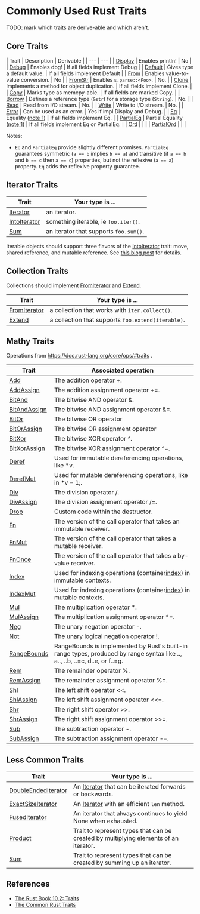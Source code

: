 # Commonly Used Rust Traits

TODO: mark which traits are derive-able and which aren't.

## Core Traits

| Trait | Description | Derivable |
| --- | --- |
| [Display] | Enables println! | No |
| [Debug] | Enables dbg! | If all fields implement Debug |
| [Default] | Gives type a default value. | If all fields implement Default |
| [From] | Enables value-to-value conversion. | No |
| [FromStr] | Enables `s.parse::<Foo>`. | No. |
| [Clone] | Implements a method for object duplication. | If all fields implement Clone. |
| [Copy] | Marks type as memcpy-able. | If all fields are marked Copy. |
| [Borrow] | Defines a reference type (`&str`) for a storage type (`String`). | No. |
| [Read] | Read from I/O stream. | No. |
| [Write] | Write to I/O stream. | No. |
| [Error] | Can be used as an error. | Yes if impl Display and Debug. |
| [Eq] | Equality ([note 1](#eq)) | If all fields implement Eq. |
| [PartialEq] | Partial Equality ([note 1](#eq)) | If all fields implement Eq or PartialEq. |
| [Ord] | |  |
| [PartialOrd] | |  |

[Debug]: https://doc.rust-lang.org/std/fmt/trait.Debug.html
[Default]: https://doc.rust-lang.org/std/default/index.html
[Display]: https://doc.rust-lang.org/std/fmt/trait.Display.html
[Copy]: https://doc.rust-lang.org/std/marker/trait.Copy.html
[Clone]: https://doc.rust-lang.org/std/clone/trait.Clone.html
[From]: https://doc.rust-lang.org/std/convert/trait.From.html
[FromStr]: https://doc.rust-lang.org/std/str/trait.FromStr.html
[Borrow]: https://doc.rust-lang.org/std/borrow/trait.Borrow.html
[Write]: https://doc.rust-lang.org/std/io/trait.Write.html
[Read]: https://doc.rust-lang.org/std/io/trait.Read.html
[Error]: https://doc.rust-lang.org/std/error/trait.Error.html
[Eq]: https://doc.rust-lang.org/std/cmp/trait.Eq.html
[PartialEq]: https://doc.rust-lang.org/std/cmp/trait.PartialEq.html
[Ord]: https://doc.rust-lang.org/std/cmp/trait.Ord.html
[PartialOrd]: https://doc.rust-lang.org/std/cmp/trait.PartialOrd.html

Notes:

<a anchor="eq"></a>

* `Eq` and `PartialEq` provide slightly different promises.  `PartialEq`
  guarantees symmetric (`a == b` implies `b == a`) and transitive (if `a == b`
  and `b == c` then `a == c`) properties, but not the reflexive (`a == a`)
  property.  `Eq` adds the reflexive property guarantee.

## Iterator Traits

| Trait | Your type is ... |
| --- | --- |
| [Iterator] | an iterator. |
| [IntoIterator] | something iterable, ie `foo.iter()`. |
| [Sum] | an iterator that supports `foo.sum()`. |

[IntoIterator]: https://doc.rust-lang.org/core/iter/trait.IntoIterator.html
[Iterator]: https://doc.rust-lang.org/core/iter/trait.Iterator.html
[Sum]: https://doc.rust-lang.org/core/iter/trait.Sum.html

Iterable objects should support three flavors of the [IntoIterator] trait:
move, shared reference, and mutable reference.   See [this blog
post](https://www.philipdaniels.com/blog/2019/rust-api-design2/) for details.

## Collection Traits

Collections should implement [FromIterator] and [Extend].

| Trait | Your type is ... |
| --- | --- |
| [FromIterator] | a collection that works with `iter.collect()`. |
| [Extend] | a collection that supports `foo.extend(iterable)`. |

[Extend]: https://doc.rust-lang.org/core/iter/trait.Extend.html
[FromIterator]: https://doc.rust-lang.org/core/iter/trait.FromIterator.html

## Mathy Traits

Operations from https://doc.rust-lang.org/core/ops/#traits .

| Trait | Associated operation |
| --- | --- |
| [Add] | The addition operator +. |
| [AddAssign] | The addition assignment operator +=. |
| [BitAnd] | The bitwise AND operator &. |
| [BitAndAssign] | The bitwise AND assignment operator &=. |
| [BitOr] | The bitwise OR operator |. |
| [BitOrAssign] | The bitwise OR assignment operator |=. |
| [BitXor] | The bitwise XOR operator ^. |
| [BitXorAssign] | The bitwise XOR assignment operator ^=. |
| [Deref] | Used for immutable dereferencing operations, like \*v. |
| [DerefMut] | Used for mutable dereferencing operations, like in \*v = 1;. |
| [Div] | The division operator /. |
| [DivAssign] | The division assignment operator /=. |
| [Drop] | Custom code within the destructor. |
| [Fn] | The version of the call operator that takes an immutable receiver. |
| [FnMut] | The version of the call operator that takes a mutable receiver. |
| [FnOnce] | The version of the call operator that takes a by-value receiver. |
| [Index] | Used for indexing operations (container[index]) in immutable contexts. |
| [IndexMut] | Used for indexing operations (container[index]) in mutable contexts. |
| [Mul] | The multiplication operator \*. |
| [MulAssign] | The multiplication assignment operator \*=. |
| [Neg] | The unary negation operator -. |
| [Not] | The unary logical negation operator !. |
| [RangeBounds] | RangeBounds is implemented by Rust's built-in range types, produced by range syntax like .., a.., ..b, ..=c, d..e, or f..=g. |
| [Rem] | The remainder operator %. |
| [RemAssign] | The remainder assignment operator %=. |
| [Shl] | The left shift operator <<. |
| [ShlAssign] | The left shift assignment operator <<=. |
| [Shr] | The right shift operator >>. |
| [ShrAssign] | The right shift assignment operator >>=. |
| [Sub] | The subtraction operator -. |
| [SubAssign] | The subtraction assignment operator -=. |

[Add]: https://doc.rust-lang.org/std/ops/trait.Add.html
[AddAssign]: https://doc.rust-lang.org/std/ops/trait.AddAssign.html
[BitAnd]: https://doc.rust-lang.org/std/ops/trait.BitAnd.html
[BitAndAssign]: https://doc.rust-lang.org/std/ops/trait.BitAndAssign.html
[BitOr]: https://doc.rust-lang.org/std/ops/trait.BitOr.html
[BitOrAssign]: https://doc.rust-lang.org/std/ops/trait.BitOrAssign.html
[BitXor]: https://doc.rust-lang.org/std/ops/trait.BitXor.html
[BitXorAssign]: https://doc.rust-lang.org/std/ops/trait.BitXorAssign.html
[Deref]: https://doc.rust-lang.org/std/ops/trait.Deref.html
[DerefMut]: https://doc.rust-lang.org/std/ops/trait.DerefMut.html
[Div]: https://doc.rust-lang.org/std/ops/trait.Div.html
[DivAssign]: https://doc.rust-lang.org/std/ops/trait.DivAssign.html
[Drop]: https://doc.rust-lang.org/std/ops/trait.Drop.html
[Fn]: https://doc.rust-lang.org/std/ops/trait.Fn.html
[FnMut]: https://doc.rust-lang.org/std/ops/trait.FnMut.html
[FnOnce]: https://doc.rust-lang.org/std/ops/trait.FnOnce.html
[Index]: https://doc.rust-lang.org/std/ops/trait.Index.html
[IndexMut]: https://doc.rust-lang.org/std/ops/trait.IndexMut.html
[Mul]: https://doc.rust-lang.org/std/ops/trait.Mul.html
[MulAssign]: https://doc.rust-lang.org/std/ops/trait.MulAssign.html
[Neg]: https://doc.rust-lang.org/std/ops/trait.Neg.html
[Not]: https://doc.rust-lang.org/std/ops/trait.Not.html
[RangeBounds]: https://doc.rust-lang.org/std/ops/trait.RangeBounds.html
[Rem]: https://doc.rust-lang.org/std/ops/trait.Rem.html
[RemAssign]: https://doc.rust-lang.org/std/ops/trait.RemAssign.html
[Shl]: https://doc.rust-lang.org/std/ops/trait.Shl.html
[ShlAssign]: https://doc.rust-lang.org/std/ops/trait.ShlAssign.html
[Shr]: https://doc.rust-lang.org/std/ops/trait.Shr.html
[ShrAssign]: https://doc.rust-lang.org/std/ops/trait.ShrAssign.html
[Sub]: https://doc.rust-lang.org/std/ops/trait.Sub.html
[SubAssign]: https://doc.rust-lang.org/std/ops/trait.SubAssign.html

## Less Common Traits

| Trait | Your type is ... |
| --- | --- |
| [DoubleEndedIterator] | An [Iterator] that can be iterated forwards or backwards. |
| [ExactSizeIterator] | An [Iterator] with an efficient `len` method. |
| [FusedIterator] | An iterator that always continues to yield None when exhausted. |
| [Product] | Trait to represent types that can be created by multiplying elements of an iterator. |
| [Sum] | Trait to represent types that can be created by summing up an iterator. |

[DoubleEndedIterator]: https://doc.rust-lang.org/core/iter/trait.DoubleEndedIterator.html
[ExactSizeIterator]: https://doc.rust-lang.org/core/iter/trait.ExactSizeIterator.html
[FusedIterator]: https://doc.rust-lang.org/core/iter/trait.FusedIterator.html
[Product]: https://doc.rust-lang.org/core/iter/trait.Product.html

## References

* [The Rust Book 10.2: Traits](https://doc.rust-lang.org/book/ch10-02-traits.html)
* [The Common Rust Traits](https://stevedonovan.github.io/rustifications/2018/09/08/common-rust-traits.html)


